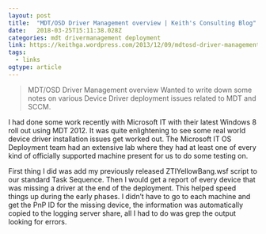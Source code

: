 ```yaml
---
layout: post 
title:  "MDT/OSD Driver Management overview | Keith's Consulting Blog" 
date:   2018-03-25T15:11:38.028Z 
categories: mdt drivermanagement deployment
link: https://keithga.wordpress.com/2013/12/09/mdtosd-driver-management-overview/ 
tags:
  - links
ogtype: article 
---
```


> MDT/OSD Driver Management overview
Wanted to write down some notes on various Device Driver deployment issues related to MDT and SCCM.

I had done some work recently with Microsoft IT with their latest Windows 8 roll out using MDT 2012. It was quite enlightening to see some real world device driver installation issues get worked out. The Microsoft IT OS Deployment team had an extensive lab where they had at least one of every kind of officially supported machine present for us to do some testing on.

First thing I did was add my previously released ZTIYellowBang.wsf script to our standard Task Sequence. Then I would get a report of every device that was missing a driver at the end of the deployment. This helped speed things up during the early phases. I didn’t have to go to each machine and get the PnP ID for the missing device, the information was automatically copied to the logging server share, all I had to do was grep the output looking for errors.